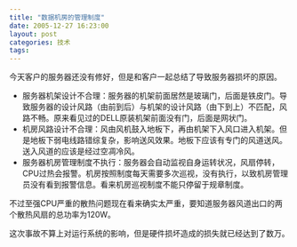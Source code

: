 ```yaml
---
title: "数据机房的管理制度"
date: 2005-12-27 16:23:00
layout: post
categories: 技术
tags: 
---
```


今天客户的服务器还没有修好，但是和客户一起总结了导致服务器损坏的原因。

* 服务器机架设计不合理：服务器的机架前面居然是玻璃门，后面是铁皮门。导致服务器的设计风路（由前到后）与机架的设计风路（由下到上）不匹配，风路不畅。原来看见过的DELL原装机架前面没有门，后面是网状门。
* 机房风路设计不合理：风由风机鼓入地板下，再由机架下入风口进入机架。但是地板下弱电线路错综复杂，影响送风效果。地板下应该有专门的风道送风。送入风道的应该是经过空凋冷风。
* 服务器机房管理制度不执行：服务器会自动监视自身运转状况，风扇停转，CPU过热会报警。机房按照制度每天需要多次巡视，没有执行，以致机房管理员没有看到报警信息。看来机房巡视制度不能只停留于规章制度。

不过至强CPU严重的散热问题现在看来确实太严重，要知道服务器风道出口的两个散热风扇的总功率为120W。

这次事故不算上对运行系统的影响，但是硬件损坏造成的损失就已经达到了数万。